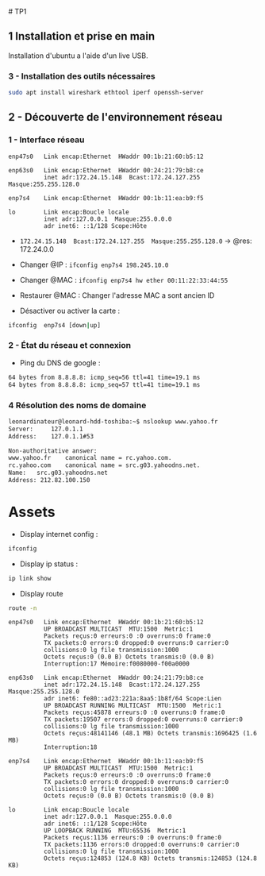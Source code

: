 # TP1
## 1 Installation et prise en main
Installation d'ubuntu a l'aide d'un live USB.
### 3 - Installation des outils nécessaires
```bash
sudo apt install wireshark ethtool iperf openssh-server
```
## 2 - Découverte de l'environnement réseau
### 1 - Interface réseau
```
enp47s0   Link encap:Ethernet  HWaddr 00:1b:21:60:b5:12  

enp63s0   Link encap:Ethernet  HWaddr 00:24:21:79:b8:ce  
          inet adr:172.24.15.148  Bcast:172.24.127.255  Masque:255.255.128.0

enp7s4    Link encap:Ethernet  HWaddr 00:1b:11:ea:b9:f5  

lo        Link encap:Boucle locale  
          inet adr:127.0.0.1  Masque:255.0.0.0
          adr inet6: ::1/128 Scope:Hôte
```
- `172.24.15.148  Bcast:172.24.127.255  Masque:255.255.128.0` -> @res: 172.24.0.0

- Changer @IP :
`ifconfig enp7s4 198.245.10.0`
- Changer @MAC :
`ifconfig enp7s4 hw ether 00:11:22:33:44:55`
- Restaurer @MAC : Changer l'adresse MAC a sont ancien ID
- Désactiver ou activer la carte :
```bash
ifconfig  enp7s4 [down|up]
```
### 2 - État du réseau et connexion
- Ping du DNS de google :
```bash
64 bytes from 8.8.8.8: icmp_seq=56 ttl=41 time=19.1 ms
64 bytes from 8.8.8.8: icmp_seq=57 ttl=41 time=19.1 ms
```

### 4 Résolution des noms de domaine

```bash
leonardinateur@leonard-hdd-toshiba:~$ nslookup www.yahoo.fr
Server:		127.0.1.1
Address:	127.0.1.1#53

Non-authoritative answer:
www.yahoo.fr	canonical name = rc.yahoo.com.
rc.yahoo.com	canonical name = src.g03.yahoodns.net.
Name:	src.g03.yahoodns.net
Address: 212.82.100.150

```

# Assets
- Display internet config :
```bash
ifconfig
```
- Display ip status :
```bash
ip link show
```
- Display route
```bash
route -n
```


```
enp47s0   Link encap:Ethernet  HWaddr 00:1b:21:60:b5:12  
          UP BROADCAST MULTICAST  MTU:1500  Metric:1
          Packets reçus:0 erreurs:0 :0 overruns:0 frame:0
          TX packets:0 errors:0 dropped:0 overruns:0 carrier:0
          collisions:0 lg file transmission:1000
          Octets reçus:0 (0.0 B) Octets transmis:0 (0.0 B)
          Interruption:17 Mémoire:f0080000-f00a0000

enp63s0   Link encap:Ethernet  HWaddr 00:24:21:79:b8:ce  
          inet adr:172.24.15.148  Bcast:172.24.127.255  Masque:255.255.128.0
          adr inet6: fe80::ad23:221a:8aa5:1b8f/64 Scope:Lien
          UP BROADCAST RUNNING MULTICAST  MTU:1500  Metric:1
          Packets reçus:45878 erreurs:0 :0 overruns:0 frame:0
          TX packets:19507 errors:0 dropped:0 overruns:0 carrier:0
          collisions:0 lg file transmission:1000
          Octets reçus:48141146 (48.1 MB) Octets transmis:1696425 (1.6 MB)
          Interruption:18

enp7s4    Link encap:Ethernet  HWaddr 00:1b:11:ea:b9:f5  
          UP BROADCAST MULTICAST  MTU:1500  Metric:1
          Packets reçus:0 erreurs:0 :0 overruns:0 frame:0
          TX packets:0 errors:0 dropped:0 overruns:0 carrier:0
          collisions:0 lg file transmission:1000
          Octets reçus:0 (0.0 B) Octets transmis:0 (0.0 B)

lo        Link encap:Boucle locale  
          inet adr:127.0.0.1  Masque:255.0.0.0
          adr inet6: ::1/128 Scope:Hôte
          UP LOOPBACK RUNNING  MTU:65536  Metric:1
          Packets reçus:1136 erreurs:0 :0 overruns:0 frame:0
          TX packets:1136 errors:0 dropped:0 overruns:0 carrier:0
          collisions:0 lg file transmission:1000
          Octets reçus:124853 (124.8 KB) Octets transmis:124853 (124.8 KB)
```
